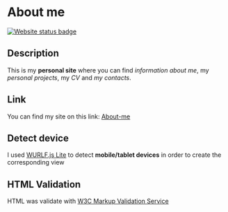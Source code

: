 # About me

[![Website status badge](https://img.shields.io/website?down_color=red&down_message=offline&up_color=green&up_message=online&url=https%3A%2F%2Fnicomanto.gitlab.io%2Fabout-me%2F)](https://shields.io/)

## Description
This is my **personal site** where you can find *information about me*, my *personal projects*, my *CV* and *my contacts*.

## Link
You can find my site on this link: [About-me](https://nicomanto.github.io/About-me/)

## Detect device
I used [WURLF.js Lite](https://web.wurfl.io/#wurfl-js) to detect **mobile/tablet devices** in order to create the corresponding view

## HTML Validation
HTML was validate with [W3C Markup Validation Service](https://validator.w3.org/)

